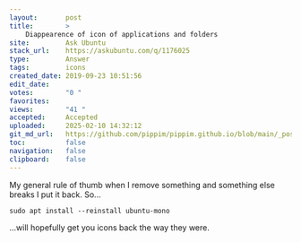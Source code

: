 ```yaml
---
layout:       post
title:        >
    Diappearence of icon of applications and folders
site:         Ask Ubuntu
stack_url:    https://askubuntu.com/q/1176025
type:         Answer
tags:         icons
created_date: 2019-09-23 10:51:56
edit_date:    
votes:        "0 "
favorites:    
views:        "41 "
accepted:     Accepted
uploaded:     2025-02-10 14:32:12
git_md_url:   https://github.com/pippim/pippim.github.io/blob/main/_posts/2019/2019-09-23-Diappearence-of-icon-of-applications-and-folders.md
toc:          false
navigation:   false
clipboard:    false
---
```


My general rule of thumb when I remove something and something else breaks I put it back. So...

``` 
sudo apt install --reinstall ubuntu-mono
```

...will hopefully get you icons back the way they were.
